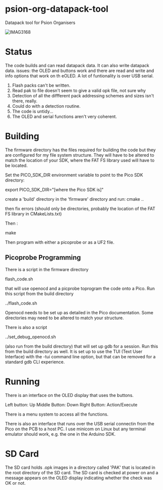 # psion-org-datapack-tool
Datapack tool for Psion Organisers

![IMAG3168](https://user-images.githubusercontent.com/31587992/209526232-99ba6b44-1d84-4097-90fb-2453fb928703.jpg)

Status
======

The code builds and can read datapack data. It can also write datapack data. issues:
the OLED and buttons work and there are read and write and info options that work on th eOLED.
A lot of funtionality is over USB serial.

1. Flash packs can't be written.
2. Read pak to file doesn't seem to give a valid opk file, not sure why
3. Detection of all the diffferent pack addressing schemes and sizes isn't there, really.
4. Could do with a detection routine.
5. The code is untidy...
6. The OLED and serial functions aren't very coherent.

Building
========

The firmware directory has the files required for building the code but
they are configured for my file system structure.
They will have to be altered to match the location of your SDK, where the FAT
FS library used will have to be located.

Set the PICO_SDK_DIR environment variable to point to the Pico SDK directory: 

export PICO_SDK_DIR="[where the Pico SDK is]"

create a 'build' directory in the 'firmware' directory and run:
cmake ..

then fix errors (should only be directories, probably the location of the FAT FS library in CMakeLists.txt)

Then :

make

Then program with either a picoprobe or as a UF2 file.

Picoprobe Programming
---------------------

There is a script in the firmware directory 

flash_code.sh

that will use openocd and a picprobe toprogram the code onto a Pico. 
Run this script from the build directory

../flash_code.sh

Openocd needs to be set up as detailed in the Pico documentation.
Some directories may need to be altered to match your structure.

There is also a script

../set_debug_openocd.sh

(also run from the build directory) that will set up gdb for a session. Run this from the 
build directory as well. It is set up to use the TUI (Text User Interface) 
with the -tui command line option, but that can be removed for a standard
gdb CLI experience.

Running
=======

There is an interface on the OLED display that uses the buttons. 

Left button:      Up
Middle Button:    Down
Right Button:     Action/Execute

There is a menu system to access all the functions.

There is also an interface that runs over the USB serial connectin from the 
Pico on the PCB to a host PC. I use minicom on Linux but any terminal emulator should work, 
e.g. the one in the Arduino SDK.


SD Card
=======

The SD card holds .opk images in a directory called 'PAK' that is located in the
root directory of the SD card. The SD card is checked at power on and a message 
appears on the OLED display indicating whether the check was OK or not.
